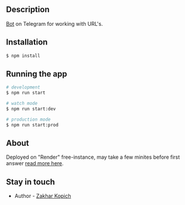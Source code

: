 ## Description

[Bot](https://t.me/nest_links_bot) on Telegram for working with URL's.

## Installation

```bash
$ npm install
```

## Running the app

```bash
# development
$ npm run start

# watch mode
$ npm run start:dev

# production mode
$ npm run start:prod
```

## About

Deployed on "Render" free-instance, may take a few minites before first answer [read more here](https://docs.render.com/free).

## Stay in touch

- Author - [Zakhar Kopich](https://t.me/plombir1917)

